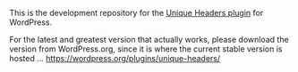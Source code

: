 This is the development repository for the <a href="https://geek.hellyer.kiwi/plugins/unique-headers/">Unique Headers plugin</a> for WordPress.

For the latest and greatest version that actually works, please download the version from WordPress.org, since it is where the current stable version is hosted ... <a href="https://wordpress.org/plugins/unique-headers/">https://wordpress.org/plugins/unique-headers/</a>
